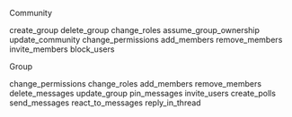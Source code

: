 Community

create_group
delete_group
change_roles
assume_group_ownership
update_community
change_permissions
add_members
remove_members
invite_members
block_users


Group

change_permissions
change_roles
add_members
remove_members
delete_messages
update_group
pin_messages
invite_users
create_polls
send_messages
react_to_messages
reply_in_thread
